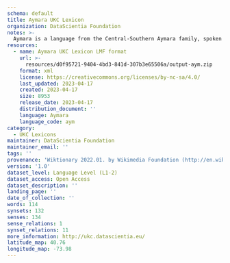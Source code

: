```yaml
---
schema: default
title: Aymara UKC Lexicon
organization: DataScientia Foundation
notes: >-
  Aymara is a language from the Central-Southern Aymara family, spoken in South America. The UKC Lexicon of Aymara is represented as a lexico-semantic network. It consists of words, word senses, synsets, as well as sense-level and synset-level relationships.
resources:
  - name: Aymara UKC Lexicon LMF format
    url: >-
      resources/d0f95721-9404-4bd3-841d-307b3e65506a/output-aym.zip
    format: xml
    license: https://creativecommons.org/licenses/by-nc-sa/4.0/
    last_updated: 2023-04-17
    created: 2023-04-17
    size: 8953
    release_date: 2023-04-17
    distribution_document: ''
    language: Aymara
    language_code: aym
category:
  - UKC Lexicons
maintainer: DataScientia Foundation
maintainer_email: ''
tags: ''
provenance: 'Wiktionary 2022.01. by Wikimedia Foundation (http://en.wiktionary.org); CogNet 2.1 by Khuyagbaatar Batsuren, National University of Mongolia (http://cognet.ukc.disi.unitn.it); KinDiv: Kinship Diversity 1.0 by Temuulen Khishigsuren (http://ukc.disi.unitn.it/index.php/kinship/); UniMet: Universal Metonymy 1.0 by Temuulen Khishigsuren and Gábor Bella (http://ukc.disi.unitn.it/index.php/metonymy/); Native Languages of the Americas 2021.11. by Laura Redish and Orrin Lewis (http://www.native-languages.org); Princeton WordNet 2.1 by Princeton University (https://wordnet.princeton.edu)'
version: '1.0'
dataset_level: Language Level (L1-2)
dataset_access: Open Access
dataset_description: ''
landing_page: ''
date_of_collection: ''
words: 114
synsets: 132
senses: 134
sense_relations: 1
synset_relations: 11
more_information: http://ukc.datascientia.eu/
latitude_map: 40.76
longitude_map: -73.98
---
```

